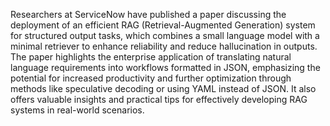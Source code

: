 Researchers at ServiceNow have published a paper discussing the deployment of an efficient RAG (Retrieval-Augmented Generation) system for structured output tasks, which combines a small language model with a minimal retriever to enhance reliability and reduce hallucination in outputs. The paper highlights the enterprise application of translating natural language requirements into workflows formatted in JSON, emphasizing the potential for increased productivity and further optimization through methods like speculative decoding or using YAML instead of JSON. It also offers valuable insights and practical tips for effectively developing RAG systems in real-world scenarios.